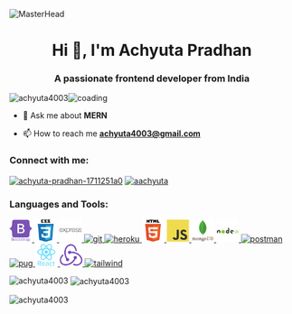 
<!-- <img src="https://miro.medium.com/max/1400/0*FGD6BUzzZs1VJLuY.gif" alt="coading" align="center" width="800"> -->
![MasterHead](https://miro.medium.com/max/1400/0*FGD6BUzzZs1VJLuY.gif)
<h1 align="center">Hi 👋, I'm Achyuta Pradhan</h1>
<h3 align="center">A passionate frontend developer from India</h3>
<img src="https://cdn.dribbble.com/users/1162077/screenshots/3848914/programmer.gif" alt="coading" align="right" width="400"  >


<p align="left"> <img src="https://komarev.com/ghpvc/?username=achyuta4003&label=Profile%20views&color=0e75b6&style=flat" alt="achyuta4003" /> </p>

- 💬 Ask me about **MERN**

- 📫 How to reach me **achyuta4003@gmail.com**

<h3 align="left">Connect with me:</h3>
<p align="left">
<a href="https://linkedin.com/in/achyuta-pradhan-1711251a0" target="blank"><img align="center" src="https://raw.githubusercontent.com/rahuldkjain/github-profile-readme-generator/master/src/images/icons/Social/linked-in-alt.svg" alt="achyuta-pradhan-1711251a0" height="30" width="40" /></a>
<a href="https://instagram.com/achyutaa" target="blank"><img align="center" src="https://raw.githubusercontent.com/rahuldkjain/github-profile-readme-generator/master/src/images/icons/Social/instagram.svg" alt="aachyuta" height="30" width="40" /></a>
</p>

<h3 align="left">Languages and Tools:</h3>
<p align="left"> <a href="https://getbootstrap.com" target="_blank" rel="noreferrer"> <img src="https://raw.githubusercontent.com/devicons/devicon/master/icons/bootstrap/bootstrap-plain-wordmark.svg" alt="bootstrap" width="40" height="40"/> </a> <a href="https://www.w3schools.com/css/" target="_blank" rel="noreferrer"> <img src="https://raw.githubusercontent.com/devicons/devicon/master/icons/css3/css3-original-wordmark.svg" alt="css3" width="40" height="40"/> </a> <a href="https://expressjs.com" target="_blank" rel="noreferrer"> <img src="https://raw.githubusercontent.com/devicons/devicon/master/icons/express/express-original-wordmark.svg" alt="express" width="40" height="40"/> </a> <a href="https://git-scm.com/" target="_blank" rel="noreferrer"> <img src="https://www.vectorlogo.zone/logos/git-scm/git-scm-icon.svg" alt="git" width="40" height="40"/> </a> <a href="https://heroku.com" target="_blank" rel="noreferrer"> <img src="https://www.vectorlogo.zone/logos/heroku/heroku-icon.svg" alt="heroku" width="40" height="40"/> </a> <a href="https://www.w3.org/html/" target="_blank" rel="noreferrer"> <img src="https://raw.githubusercontent.com/devicons/devicon/master/icons/html5/html5-original-wordmark.svg" alt="html5" width="40" height="40"/> </a> <a href="https://developer.mozilla.org/en-US/docs/Web/JavaScript" target="_blank" rel="noreferrer"> <img src="https://raw.githubusercontent.com/devicons/devicon/master/icons/javascript/javascript-original.svg" alt="javascript" width="40" height="40"/> </a> <a href="https://www.mongodb.com/" target="_blank" rel="noreferrer"> <img src="https://raw.githubusercontent.com/devicons/devicon/master/icons/mongodb/mongodb-original-wordmark.svg" alt="mongodb" width="40" height="40"/> </a> <a href="https://nodejs.org" target="_blank" rel="noreferrer"> <img src="https://raw.githubusercontent.com/devicons/devicon/master/icons/nodejs/nodejs-original-wordmark.svg" alt="nodejs" width="40" height="40"/> </a> <a href="https://postman.com" target="_blank" rel="noreferrer"> <img src="https://www.vectorlogo.zone/logos/getpostman/getpostman-icon.svg" alt="postman" width="40" height="40"/> </a> <a href="https://pugjs.org" target="_blank" rel="noreferrer"> <img src="https://cdn.worldvectorlogo.com/logos/pug.svg" alt="pug" width="40" height="40"/> </a> <a href="https://reactjs.org/" target="_blank" rel="noreferrer"> <img src="https://raw.githubusercontent.com/devicons/devicon/master/icons/react/react-original-wordmark.svg" alt="react" width="40" height="40"/> </a> <a href="https://redux.js.org" target="_blank" rel="noreferrer"> <img src="https://raw.githubusercontent.com/devicons/devicon/master/icons/redux/redux-original.svg" alt="redux" width="40" height="40"/> </a> <a href="https://tailwindcss.com/" target="_blank" rel="noreferrer"> <img src="https://www.vectorlogo.zone/logos/tailwindcss/tailwindcss-icon.svg" alt="tailwind" width="40" height="40"/> </a> </p>

<p><img align="left" src="https://github-readme-stats.vercel.app/api/top-langs?username=achyuta4003&show_icons=true&locale=en&layout=compact" alt="achyuta4003" /></p>

<p>&nbsp;<img align="center" src="https://github-readme-stats.vercel.app/api?username=achyuta4003&show_icons=true&locale=en" alt="achyuta4003" /></p>

<p><img align="center" src="https://github-readme-streak-stats.herokuapp.com/?user=achyuta4003&" alt="achyuta4003" /></p>

